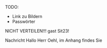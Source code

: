 TODO:
- Link zu Bildern
- Passwörter 

NICHT VERTEILEN!!!
gast
Sit23!

Nachricht
Hallo Herr Oehl,
im Anhang findes Sie